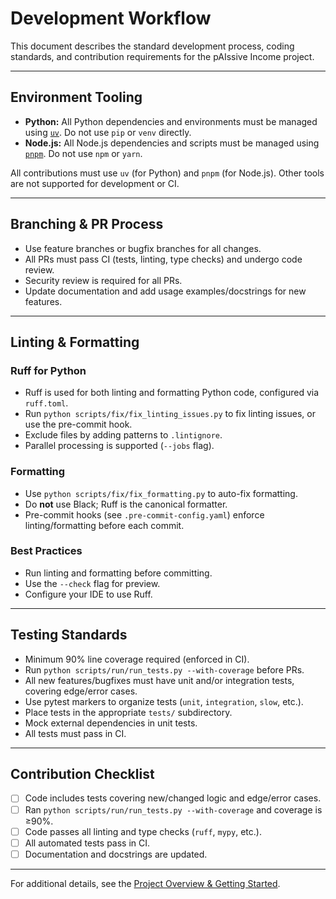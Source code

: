 # Development Workflow

This document describes the standard development process, coding standards, and contribution requirements for the pAIssive Income project.

---

## Environment Tooling

- **Python:** All Python dependencies and environments must be managed using [`uv`](https://github.com/astral-sh/uv). Do not use `pip` or `venv` directly.
- **Node.js:** All Node.js dependencies and scripts must be managed using [`pnpm`](https://pnpm.io/). Do not use `npm` or `yarn`.

All contributions must use `uv` (for Python) and `pnpm` (for Node.js). Other tools are not supported for development or CI.

---

## Branching & PR Process

- Use feature branches or bugfix branches for all changes.
- All PRs must pass CI (tests, linting, type checks) and undergo code review.
- Security review is required for all PRs.
- Update documentation and add usage examples/docstrings for new features.

---

## Linting & Formatting

### Ruff for Python

- Ruff is used for both linting and formatting Python code, configured via `ruff.toml`.
- Run `python scripts/fix/fix_linting_issues.py` to fix linting issues, or use the pre-commit hook.
- Exclude files by adding patterns to `.lintignore`.
- Parallel processing is supported (`--jobs` flag).

### Formatting

- Use `python scripts/fix/fix_formatting.py` to auto-fix formatting.
- Do **not** use Black; Ruff is the canonical formatter.
- Pre-commit hooks (see `.pre-commit-config.yaml`) enforce linting/formatting before each commit.

### Best Practices

- Run linting and formatting before committing.
- Use the `--check` flag for preview.
- Configure your IDE to use Ruff.

---

## Testing Standards

- Minimum 90% line coverage required (enforced in CI).
- Run `python scripts/run/run_tests.py --with-coverage` before PRs.
- All new features/bugfixes must have unit and/or integration tests, covering edge/error cases.
- Use pytest markers to organize tests (`unit`, `integration`, `slow`, etc.).
- Place tests in the appropriate `tests/` subdirectory.
- Mock external dependencies in unit tests.
- All tests must pass in CI.

---

## Contribution Checklist

- [ ] Code includes tests covering new/changed logic and edge/error cases.
- [ ] Ran `python scripts/run/run_tests.py --with-coverage` and coverage is ≥90%.
- [ ] Code passes all linting and type checks (`ruff`, `mypy`, etc.).
- [ ] All automated tests pass in CI.
- [ ] Documentation and docstrings are updated.

---

For additional details, see the [Project Overview & Getting Started](../00_introduction/01_overview.md).
